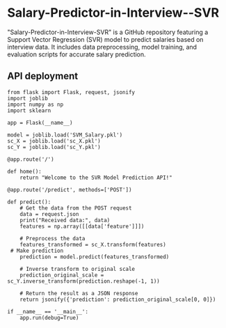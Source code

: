 # Salary-Predictor-in-Interview--SVR
"Salary-Predictor-in-Interview-SVR" is a GitHub repository featuring a Support Vector Regression (SVR) model to predict salaries based on interview data. It includes data preprocessing, model training, and evaluation scripts for accurate salary prediction.

## API deployment


``` 
from flask import Flask, request, jsonify
import joblib
import numpy as np
import sklearn

app = Flask(__name__)

model = joblib.load('SVM_Salary.pkl')
sc_X = joblib.load('sc_X.pkl')
sc_Y = joblib.load('sc_Y.pkl')

@app.route('/')

def home():
    return "Welcome to the SVR Model Prediction API!"

@app.route('/predict', methods=['POST'])

def predict():
    # Get the data from the POST request
    data = request.json
    print("Received data:", data)
    features = np.array([[data['feature']]])

    # Preprocess the data
    features_transformed = sc_X.transform(features)
 # Make prediction
    prediction = model.predict(features_transformed)

    # Inverse transform to original scale
    prediction_original_scale = sc_Y.inverse_transform(prediction.reshape(-1, 1))

    # Return the result as a JSON response
    return jsonify({'prediction': prediction_original_scale[0, 0]})

if __name__ == '__main__':
    app.run(debug=True)
```
